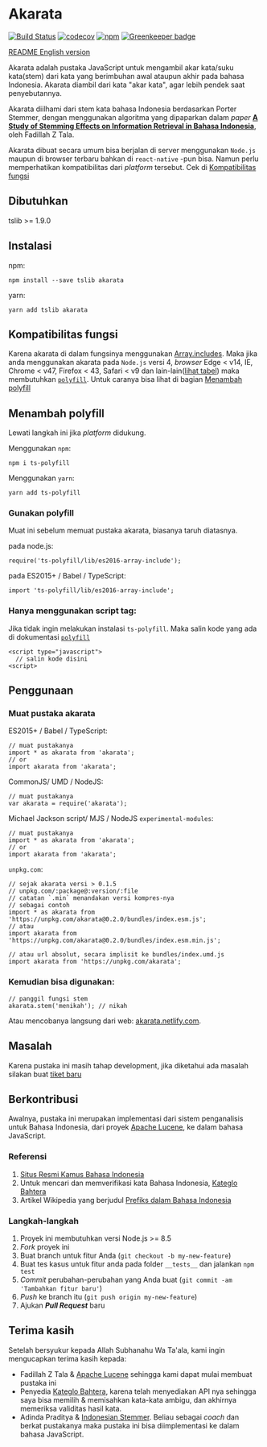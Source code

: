 # Akarata

[![Build Status](https://travis-ci.org/ikhsanalatsary/akarata.svg?branch=master)](https://travis-ci.org/ikhsanalatsary/akarata)
[![codecov](https://codecov.io/gh/ikhsanalatsary/akarata/branch/master/graph/badge.svg)](https://codecov.io/gh/ikhsanalatsary/akarata)
[![npm](https://img.shields.io/npm/v/akarata.svg?color=blue)](http://npm.im/akarata) [![Greenkeeper badge](https://badges.greenkeeper.io/ikhsanalatsary/akarata.svg)](https://greenkeeper.io/)

[README English version](./README.en.md)

Akarata adalah pustaka JavaScript untuk mengambil akar kata/suku kata(stem) dari kata yang berimbuhan awal ataupun akhir pada bahasa Indonesia. Akarata diambil dari kata "akar kata", agar lebih pendek saat penyebutannya.

Akarata diilhami dari stem kata bahasa Indonesia berdasarkan Porter Stemmer, dengan menggunakan algoritma yang dipaparkan dalam _paper_ [**A Study of Stemming Effects on Information Retrieval in Bahasa Indonesia**](http://www.illc.uva.nl/Publications/ResearchReports/MoL-2003-02.text.pdf), oleh Fadillah Z Tala.

Akarata dibuat secara umum bisa berjalan di server menggunakan `Node.js` maupun di browser terbaru bahkan di `react-native` -pun bisa. Namun perlu memperhatikan kompatibilitas dari _platform_ tersebut. Cek di [Kompatibilitas fungsi](#kompatibilitas-fungsi)

## Dibutuhkan

tslib >= 1.9.0

## Instalasi

npm:

    npm install --save tslib akarata

yarn:

    yarn add tslib akarata

## Kompatibilitas fungsi

Karena akarata di dalam fungsinya menggunakan [Array.includes](https://developer.mozilla.org/en-US/docs/Web/JavaScript/Reference/Global_Objects/Array/includes). Maka jika anda menggunakan akarata pada `Node.js` versi 4, _browser_ Edge < v14, IE, Chrome < v47, Firefox < 43, Safari < v9 dan lain-lain([lihat tabel](https://developer.mozilla.org/en-US/docs/Web/JavaScript/Reference/Global_Objects/Array/includes#Browser_compatibility)) maka membutuhkan [`polyfill`](https://developer.mozilla.org/en-US/docs/Web/JavaScript/Reference/Global_Objects/Array/includes#Polyfill). Untuk caranya bisa lihat di bagian [Menambah polyfill](#menambah-polyfill)

## Menambah polyfill

Lewati langkah ini jika _platform_ didukung.

Menggunakan `npm`:

    npm i ts-polyfill

Menggunakan `yarn`:

    yarn add ts-polyfill

### Gunakan polyfill

Muat ini sebelum memuat pustaka akarata, biasanya taruh diatasnya.

pada node.js:

    require('ts-polyfill/lib/es2016-array-include');

pada ES2015+ / Babel / TypeScript:

    import 'ts-polyfill/lib/es2016-array-include';

### Hanya menggunakan script tag:

Jika tidak ingin melakukan instalasi `ts-polyfill`. Maka salin kode yang ada di dokumentasi [`polyfill`](https://developer.mozilla.org/en-US/docs/Web/JavaScript/Reference/Global_Objects/Array/includes#Polyfill)

    <script type="javascript">
      // salin kode disini
    <script>

## Penggunaan

### Muat pustaka akarata

ES2015+ / Babel / TypeScript:

    // muat pustakanya
    import * as akarata from 'akarata';
    // or
    import akarata from 'akarata';

CommonJS/ UMD / NodeJS:

    // muat pustakanya
    var akarata = require('akarata');

Michael Jackson script/ MJS / NodeJS `experimental-modules`:

    // muat pustakanya
    import * as akarata from 'akarata';
    // or
    import akarata from 'akarata';

`unpkg.com`:

    // sejak akarata versi > 0.1.5
    // unpkg.com/:package@:version/:file
    // catatan `.min` menandakan versi kompres-nya
    // sebagai contoh
    import * as akarata from 'https://unpkg.com/akarata@0.2.0/bundles/index.esm.js';
    // atau
    import akarata from 'https://unpkg.com/akarata@0.2.0/bundles/index.esm.min.js';

    // atau url absolut, secara implisit ke bundles/index.umd.js
    import akarata from 'https://unpkg.com/akarata';

### Kemudian bisa digunakan:

    // panggil fungsi stem
    akarata.stem('menikah'); // nikah

Atau mencobanya langsung dari web: [akarata.netlify.com](https://akarata.netlify.com).

## Masalah

Karena pustaka ini masih tahap development, jika diketahui ada masalah silakan buat [tiket baru](https://github.com/ikhsanalatsary/akarata/issues/new)

## Berkontribusi

Awalnya, pustaka ini merupakan implementasi dari sistem penganalisis untuk Bahasa Indonesia, dari proyek [Apache Lucene](http://lucene.apache.org/), ke dalam bahasa JavaScript.

### Referensi

1. [Situs Resmi Kamus Bahasa Indonesia](http://bahasa.kemdiknas.go.id/kbbi/index.php)
2. Untuk mencari dan memverifikasi kata Bahasa Indonesia, [Kateglo Bahtera](http://kateglo.com/)
3. Artikel Wikipedia yang berjudul [Prefiks dalam Bahasa Indonesia](http://id.wikipedia.org/wiki/Prefiks_dalam_bahasa_Indonesia)

### Langkah-langkah

1. Proyek ini membutuhkan versi Node.js >= 8.5
2. _Fork_ proyek ini
3. Buat branch untuk fitur Anda (`git checkout -b my-new-feature`)
4. Buat tes kasus untuk fitur anda pada folder `__tests__` dan jalankan `npm test`
5. _Commit_ perubahan-perubahan yang Anda buat (`git commit -am 'Tambahkan fitur baru'`)
6. _Push_ ke branch itu (`git push origin my-new-feature`)
7. Ajukan **_Pull Request_** baru

## Terima kasih

Setelah bersyukur kepada Allah Subhanahu Wa Ta'ala, kami ingin mengucapkan terima kasih kepada:

- Fadillah Z Tala & [Apache Lucene](http://lucene.apache.org/) sehingga kami dapat mulai membuat pustaka ini
- Penyedia [Kateglo Bahtera](http://kateglo.com/), karena telah menyediakan API nya sehingga saya bisa memilih & memisahkan kata-kata ambigu, dan akhirnya memeriksa validitas hasil kata.
- Adinda Praditya & [Indonesian Stemmer](https://github.com/apraditya/indonesian_stemmer). Beliau sebagai _coach_ dan berkat pustakanya maka pustaka ini bisa diimplementasi ke dalam bahasa JavaScript.
